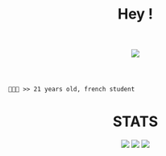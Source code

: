 <h1 align="center">Hey !</h1>

<p align="center">
  <br><br>
  <img src="https://cdn.discordapp.com/attachments/710641303871815732/992765822621732864/AcrobaticHilariousArgentineruddyduck-size_restricted.gif">
  <br><br>
</p>

#
```diff
👨🏻‍💻 >> 21 years old, french student
```
#

<h1 align="center">STATS</h1>
<p align="center">
  <img src="https://img.shields.io/github/followers/Enzo75001?style=social">
  <img src="https://img.shields.io/github/stars/Enzo75001?style=social">
  <img src="https://komarev.com/ghpvc/?username=Enzo75001&color=blue">
</p>

<br>
